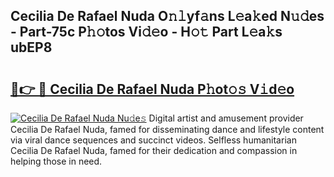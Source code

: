 ## Cecilia De Rafael Nuda O𝚗𝚕yf𝚊ns L𝚎a𝚔ed N𝚞𝚍es - Part-75c P𝚑𝚘tos Vi𝚍𝚎o - H𝚘𝚝 Part L𝚎a𝚔s ubEP8

# <h2><a href="http://kf52ao.oniu.top/?m=Cecilia+De+Rafael+Nuda">🔗👉 🔴 Cecilia De Rafael Nuda P𝚑ot𝚘𝚜 V𝚒d𝚎o</a></h2>

[![Cecilia De Rafael Nuda Nu𝚍e𝚜](https://i.imgur.com/0qMVB7G.gif)](http://kf52ao.oniu.top/?m=Cecilia+De+Rafael+Nuda)
Digital artist and amusement provider Cecilia De Rafael Nuda, famed for disseminating dance and lifestyle content via viral dance sequences and succinct videos. Selfless humanitarian Cecilia De Rafael Nuda, famed for their dedication and compassion in helping those in need.  
